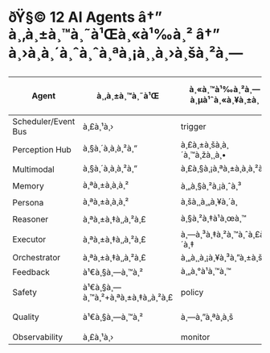 ﻿# ðŸ§© 12 AI Agents â†” à¸‚à¸±à¸™à¸˜à¹Œà¸«à¹‰à¸² â†” à¸›à¸à¸´à¸ˆà¸ˆà¸ªà¸¡à¸¸à¸›à¸šà¸²à¸—

| Agent | à¸‚à¸±à¸™à¸˜à¹Œ | à¸«à¸™à¹‰à¸²à¸—à¸µà¹ˆà¸«à¸¥à¸±à¸ | à¸›à¸à¸´à¸ˆà¸ˆà¸ªà¸¡à¸¸à¸›à¸šà¸²à¸— |
|-------|-------|-------------|---------------|
| Scheduler/Event Bus | à¸£à¸¹à¸› | trigger | à¸­à¸§à¸´à¸Šà¸Šà¸² |
| Perception Hub | à¸§à¸´à¸à¸à¸²à¸“ | à¸£à¸±à¸šà¸­à¸´à¸™à¸žà¸¸à¸• | à¸§à¸´à¸à¸à¸²à¸“ |
| Multimodal | à¸§à¸´à¸à¸à¸²à¸“ | à¸£à¸§à¸¡à¸ªà¸±à¸à¸à¸²à¸“ | à¸™à¸²à¸¡à¸£à¸¹à¸› |
| Memory | à¸ªà¸±à¸à¸à¸² | à¸„à¸§à¸²à¸¡à¸ˆà¸³ | à¸ªà¸±à¸à¸à¸² |
| Persona | à¸ªà¸±à¸à¸à¸² | à¸šà¸¸à¸„à¸¥à¸´à¸ | à¸­à¸¸à¸›à¸²à¸—à¸²à¸™ |
| Reasoner | à¸ªà¸±à¸‡à¸‚à¸²à¸£ | à¸§à¸²à¸‡à¹à¸œà¸™ | à¸ªà¸±à¸‡à¸‚à¸²à¸£ |
| Executor | à¸ªà¸±à¸‡à¸‚à¸²à¸£ | à¸—à¸³à¸‡à¸²à¸™à¸ˆà¸£à¸´à¸‡ | à¸ à¸ž |
| Orchestrator | à¸ªà¸±à¸‡à¸‚à¸²à¸£ | à¸„à¸¸à¸¡à¸¥à¸³à¸”à¸±à¸š | à¸Šà¸²à¸•à¸´ |
| Feedback | à¹€à¸§à¸—à¸™à¸² | à¸„à¸°à¹à¸™à¸™ | à¹€à¸§à¸—à¸™à¸² |
| Safety | à¹€à¸§à¸—à¸™à¸²+à¸ªà¸±à¸‡à¸‚à¸²à¸£ | policy | à¸•à¸±à¸“à¸«à¸² |
| Quality | à¹€à¸§à¸—à¸™à¸² | à¸—à¸”à¸ªà¸­à¸š | à¸§à¸´à¸à¸à¸²à¸“+à¹€à¸§à¸—à¸™à¸² |
| Observability | à¸£à¸¹à¸› | monitor | à¸Šà¸£à¸²â€“à¸¡à¸£à¸“à¸° |
